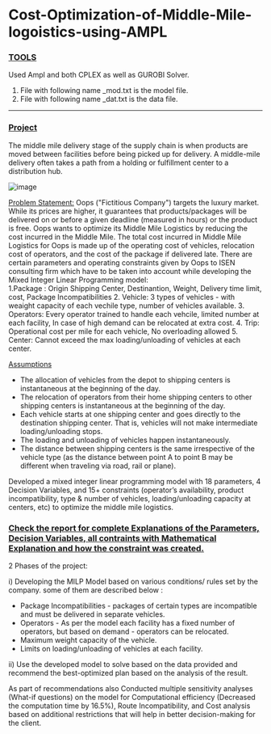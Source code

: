 # Cost-Optimization-of-Middle-Mile-logoistics-using-AMPL

### <ins>TOOLS</ins>
Used Ampl and both CPLEX as well as GUROBI Solver. <br />
1. File with following name _mod.txt is the model file.
2. File with following name _dat.txt is the data file.
---

### <ins>Project</ins>
The middle mile delivery stage of the supply chain is when products are moved between facilities before being picked up for delivery. A middle-mile delivery often takes a path from a holding or fulfillment center to a distribution hub.

![image](https://github.com/ishankcode/Cost-Optimization-of-Middle-Mile-logoistics-using-AMPL/assets/66678343/32637a2a-d48e-4e6c-989a-6fbbcbb4b7b7)

<ins>Problem Statement:</ins>
Oops ("Fictitious Company") targets the luxury market. While its prices are higher, it guarantees that products/packages will be delivered on or before a given deadline (measured in hours) or the product is free. Oops wants to optimize its Middle Mile Logistics by reducing the cost incurred in the Middle Mile. The total cost incurred in Middle Mile Logistics for Oops is made up of the operating cost of vehicles, relocation cost of operators, and the cost of the package if delivered late.
There are certain parameters and operating constraints given by Oops to ISEN consulting firm which have to be taken into account while developing the Mixed Integer Linear Programming model: </br>
1.Package : Origin Shipping Center, Destinantion, Weight, Delivery time limit, cost, Package Incompatibilities
2. Vehicle: 3 types of vehicles - with weaight capacity of each vechile type, number of vehicles available.
3. Operators: Every operator trained to handle each vehcile, limited number at each facility, In case of high demand can be relocated at extra cost.
4. Trip: Operational cost per mile for each vehicle, No overloading allowed
5. Center: Cannot exceed the max loading/unloading of vehicles at each center.

<ins>Assumptions</ins>
- The allocation of vehicles from the depot to shipping centers is instantaneous at the beginning of the day.
- The relocation of operators from their home shipping centers to other shipping centers is instantaneous at the beginning of the day.
- Each vehicle starts at one shipping center and goes directly to the destination shipping center. That is, vehicles will not make intermediate loading/unloading stops.
- The loading and unloading of vehicles happen instantaneously.
- The distance between shipping centers is the same irrespective of the vehicle type (as the distance between point A to point B may be different when traveling via road, rail or plane).


Developed a mixed integer linear programming model with 18 parameters, 4 Decision Variables, and 15+ constraints (operator’s availability, product incompatibility, type & number of vehicles, loading/unloading capacity at centers, etc) to optimize the middle mile logistics. <br />

### <ins>Check the report for complete Explanations of the Parameters, Decision Variables, all contraints with Mathematical Explanation and how the constraint was created.</ins>

2 Phases of the project: <br />

i) Developing the MILP Model based on various conditions/ rules set by the company. some of them are 
 described below : 
   - Package Incompatibilities - packages of certain types are incompatible and must be delivered in 
 separate vehicles.
   - Operators - As per the model each facility has a fixed number of operators, but based on demand - 
 operators can be relocated. 
   - Maximum weight capacity of the vehicle.
   - Limits on loading/unloading of vehicles at each facility.

ii) Use the developed model to solve based on the data provided and recommend the best-optimized 
 plan based on the analysis of the result. <br />

As part of recommendations also Conducted multiple sensitivity analyses (What-if questions) on the model for Computational efficiency (Decreased the computation time by 16.5%), Route Incompatibility, and Cost analysis based on additional restrictions that will help in better decision-making for the client.
